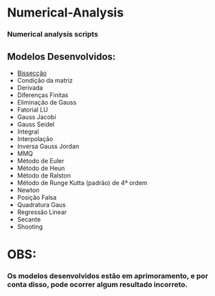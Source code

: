 # Numerical-Analysis
### Numerical analysis scripts
## Modelos Desenvolvidos:
- [Bissecção](https://github.com/WelvisSS/Numerical-Analysis/blob/main/Bisseccao/bisseccao.py)
- Condição da matriz
- Derivada
- Diferenças Finitas
- Eliminação de Gauss
- Fatorial LU
- Gauss Jacobi
- Gauss Seidel
- Integral
- Interpolação
- Inversa Gauss Jordan
- MMQ
- Método de Euler
- Método de Heun
- Método de Ralston
- Método de Runge Kutta (padrão) de 4ª ordem
- Newton
- Posição Falsa
- Quadratura Gaus
- Regressão Linear
- Secante
- Shooting

# OBS: 
### Os modelos desenvolvidos estão em aprimoramento, e por conta disso, pode ocorrer algum resultado incorreto.